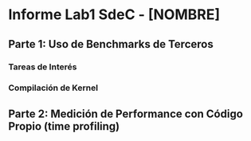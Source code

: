# Informe Lab1 SdeC - [NOMBRE]

## Parte 1: Uso de Benchmarks de Terceros

### Tareas de Interés

### Compilación de Kernel

## Parte 2: Medición de Performance con Código Propio (time profiling)
